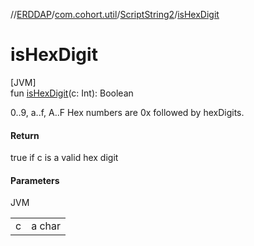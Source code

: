 //[ERDDAP](../../../index.md)/[com.cohort.util](../index.md)/[ScriptString2](index.md)/[isHexDigit](is-hex-digit.md)

# isHexDigit

[JVM]\
fun [isHexDigit](is-hex-digit.md)(c: Int): Boolean

0..9, a..f, A..F Hex numbers are 0x followed by hexDigits.

#### Return

true if c is a valid hex digit

#### Parameters

JVM

| | |
|---|---|
| c | a char |